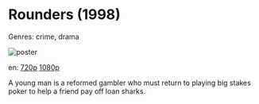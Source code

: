 # Rounders (1998)

Genres: crime, drama

![poster](http://image.tmdb.org/t/p/w500/j5IzmdWdO5CqgeoyJLZ1dO7w375.jpg)

en:
  [720p](magnet:?xt=urn:btih:EFE2287BCD189C229046F2A0B0D6C73583422888&tr=udp://glotorrents.pw:6969/announce&tr=udp://tracker.opentrackr.org:1337/announce&tr=udp://torrent.gresille.org:80/announce&tr=udp://tracker.openbittorrent.com:80&tr=udp://tracker.coppersurfer.tk:6969&tr=udp://tracker.leechers-paradise.org:6969&tr=udp://p4p.arenabg.ch:1337&tr=udp://tracker.internetwarriors.net:1337)
  [1080p](magnet:?xt=urn:btih:456E00E6C8B3538E6F9F3BCD133145A8E022191A&tr=udp://glotorrents.pw:6969/announce&tr=udp://tracker.opentrackr.org:1337/announce&tr=udp://torrent.gresille.org:80/announce&tr=udp://tracker.openbittorrent.com:80&tr=udp://tracker.coppersurfer.tk:6969&tr=udp://tracker.leechers-paradise.org:6969&tr=udp://p4p.arenabg.ch:1337&tr=udp://tracker.internetwarriors.net:1337)
  


A young man is a reformed gambler who must return to playing big stakes poker to help a friend pay off loan sharks.